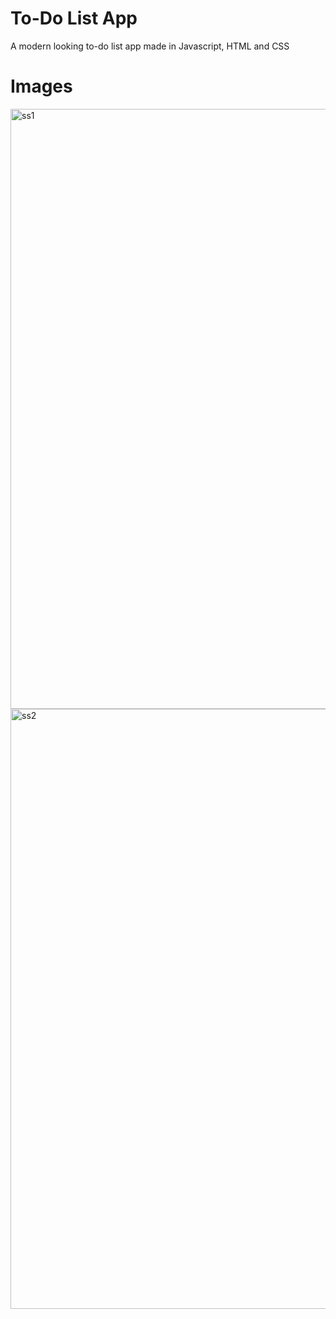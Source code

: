 # To-Do List App
 A modern looking to-do list app made in Javascript, HTML and CSS
# Images
<img width="960" alt="ss1" src="https://user-images.githubusercontent.com/114169015/227216859-875678e1-62da-48a1-a83f-5afa96d93569.png">
<img width="960" alt="ss2" src="https://user-images.githubusercontent.com/114169015/227216928-9c16a5a8-9234-4e28-8114-3b8298544e7c.png">


